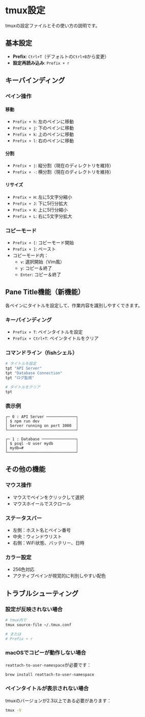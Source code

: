 # tmux設定

tmuxの設定ファイルとその使い方の説明です。

## 基本設定

- **Prefix**: `Ctrl+T`（デフォルトの`Ctrl+B`から変更）
- **設定再読み込み**: `Prefix + r`

## キーバインディング

### ペイン操作

#### 移動
- `Prefix + h`: 左のペインに移動
- `Prefix + j`: 下のペインに移動
- `Prefix + k`: 上のペインに移動
- `Prefix + l`: 右のペインに移動

#### 分割
- `Prefix + |`: 縦分割（現在のディレクトリを維持）
- `Prefix + -`: 横分割（現在のディレクトリを維持）

#### リサイズ
- `Prefix + H`: 左に5文字分縮小
- `Prefix + J`: 下に5行分拡大
- `Prefix + K`: 上に5行分縮小
- `Prefix + L`: 右に5文字分拡大

### コピーモード

- `Prefix + [`: コピーモード開始
- `Prefix + ]`: ペースト
- コピーモード内：
  - `v`: 選択開始（Vim風）
  - `y`: コピー＆終了
  - `Enter`: コピー＆終了

## Pane Title機能（新機能）

各ペインにタイトルを設定して、作業内容を識別しやすくできます。

### キーバインディング
- `Prefix + T`: ペインタイトルを設定
- `Prefix + Ctrl+T`: ペインタイトルをクリア

### コマンドライン（fishシェル）
```bash
# タイトルを設定
tpt "API Server"
tpt "Database Connection"
tpt "ログ監視"

# タイトルをクリア
tpt
```

### 表示例
```
┌─ 0 : API Server ─────────────┐
│ $ npm run dev                │
│ Server running on port 3000  │
└──────────────────────────────┘

┌─ 1 : Database ───────────────┐
│ $ psql -U user mydb          │
│ mydb=#                       │
└──────────────────────────────┘
```

## その他の機能

### マウス操作
- マウスでペインをクリックして選択
- マウスホイールでスクロール

### ステータスバー
- 左側：ホスト名とペイン番号
- 中央：ウィンドウリスト
- 右側：WiFi状態、バッテリー、日時

### カラー設定
- 256色対応
- アクティブペインが視覚的に判別しやすい配色

## トラブルシューティング

### 設定が反映されない場合
```bash
# tmux内で
tmux source-file ~/.tmux.conf

# または
# Prefix + r
```

### macOSでコピーが動作しない場合
`reattach-to-user-namespace`が必要です：
```bash
brew install reattach-to-user-namespace
```

### ペインタイトルが表示されない場合
tmuxのバージョンが2.3以上である必要があります：
```bash
tmux -V
```